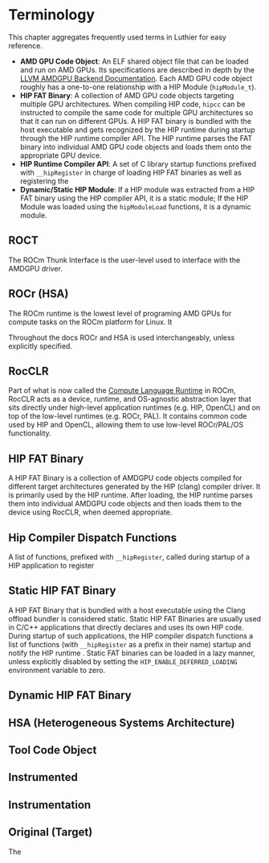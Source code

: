 # Terminology
This chapter aggregates frequently used terms in Luthier for easy reference.

- __AMD GPU Code Object__: An ELF shared object file that can be loaded and run on AMD GPUs. Its specifications are
  described in depth by the [LLVM AMDGPU Backend Documentation](https://llvm.org/docs/AMDGPUUsage.html). Each AMD GPU
  code object roughly has a one-to-one relationship with a HIP Module (`hipModule_t`).
- __HIP FAT Binary__: A collection of AMD GPU code objects targeting multiple GPU architectures.
  When compiling HIP code, `hipcc` can be instructed to compile the same code for multiple GPU architectures so that
  it can run on different GPUs. A HIP FAT binary is bundled with the host executable and gets recognized by the
  HIP runtime during startup through the HIP runtime compiler API. The HIP runtime parses the FAT binary into
  individual AMD GPU code objects and loads them onto the appropriate GPU device.
- __HIP Runtime Compiler API__: A set of C library startup functions prefixed with `__hipRegister` in charge of
  loading HIP FAT binaries as well as registering the
- __Dynamic/Static HIP Module__: If a HIP module was extracted from a HIP FAT binary using the HIP compiler API, it is
  a static module; If the HIP Module was loaded using the `hipModuleLoad` functions, it is a dynamic module.

## ROCT
The ROCm Thunk Interface is the user-level used to interface with the AMDGPU driver. 


## ROCr (HSA)
The ROCm runtime is the lowest level of programing AMD GPUs for compute tasks on the ROCm platform for Linux. It

Throughout the docs ROCr and HSA is used interchangeably, unless explicitly specified.

## RocCLR
Part of what is now called the [Compute Language Runtime](https://github.com/roCm/clr) in ROCm, RocCLR acts as a device,
runtime, and OS-agnostic abstraction layer that sits directly under high-level application runtimes (e.g. HIP, OpenCL)
and on top of the low-level runtimes (e.g. ROCr, PAL). It contains common code used by HIP and OpenCL, allowing them 
to use low-level ROCr/PAL/OS functionality.

## HIP FAT Binary
A HIP FAT Binary is a collection of AMDGPU code objects compiled for different target architectures generated by the 
HIP (clang) compiler driver. It is primarily used by the HIP runtime. After loading, the HIP runtime parses them into 
individual AMDGPU code objects and then loads them to the device using RocCLR, when deemed appropriate. 

## Hip Compiler Dispatch Functions
A list of functions, prefixed with `__hipRegister`, called during startup of a HIP application to register 

## Static HIP FAT Binary
A HIP FAT Binary that is bundled with a host executable using the Clang offload bundler is considered static. 
Static HIP FAT Binaries are usually used in C/C++ applications that directly declares and uses its own HIP code. 
During startup of such applications, the HIP compiler dispatch functions 
a list of functions (with `__hipRegister` as a prefix in their name) startup and notify the HIP runtime . Static FAT
binaries can be loaded in a lazy manner, unless explicitly disabled by setting the `HIP_ENABLE_DEFERRED_LOADING` 
environment variable to zero.

## Dynamic HIP FAT Binary


## HSA (Heterogeneous Systems Architecture)

## Tool Code Object


## Instrumented 

## Instrumentation

## Original (Target)


The 